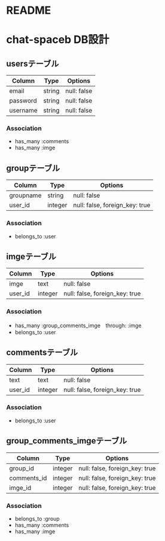 # README
# chat-spaceb DB設計

## usersテーブル
|Column|Type|Options|
|------|----|-------|
|email|string|null: false|
|password|string|null: false|
|username|string|null: false|
### Association
- has_many :comments
- has_many :imge


## groupテーブル
|Column|Type|Options|
|------|----|-------|
|groupname|string|null: false|
|user_id|integer|null: false, foreign_key: true|
### Association
- belongs_to :user


## imgeテーブル
|Column|Type|Options|
|------|----|-------|
|imge|text|null: false|
|user_id|integer|null: false, foreign_key: true|
### Association
- has_many :group_comments_imge　through: :imge
- belongs_to :user


## commentsテーブル
|Column|Type|Options|
|------|----|-------|
|text|text|null: false|
|user_id|integer|null: false, foreign_key: true|
### Association
- belongs_to :user


## group_comments_imgeテーブル
|Column|Type|Options|
|------|----|-------|
|group_id|integer|null: false, foreign_key: true|
|comments_id|integer|null: false, foreign_key: true|
|imge_id|integer|null: false, foreign_key: true|
### Association
- belongs_to :group
- has_many :comments
- has_many :imge